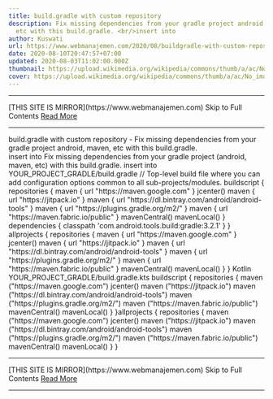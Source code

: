 ```yaml
---
title: build.gradle with custom repository
description: Fix missing dependencies from your gradle project android, maven,
  etc with this build.gradle. <br/>insert into
author: Kuswati
url: https://www.webmanajemen.com/2020/08/buildgradle-with-custom-repository.html
date: 2020-08-10T20:47:57+07:00
updated: 2020-08-03T11:02:00.000Z
thumbnail: https://upload.wikimedia.org/wikipedia/commons/thumb/a/ac/No_image_available.svg/2048px-No_image_available.svg.png
cover: https://upload.wikimedia.org/wikipedia/commons/thumb/a/ac/No_image_available.svg/2048px-No_image_available.svg.png
---
```


<hr/> [THIS SITE IS MIRROR](https://www.webmanajemen.com) Skip to Full Contents <a href="https://www.webmanajemen.com/2020/08/buildgradle-with-custom-repository.html" rel="follow" class="button" id="read-more">Read More</a> <hr/> build.gradle with custom repository - Fix missing dependencies from your gradle project android, maven, etc with this build.gradle. <br/>insert into Fix missing dependencies from your gradle project (android, maven, etc) with this build.gradle. 
insert into YOUR_PROJECT_GRADLE/build.gradle 
// Top-level build file where you can add configuration options common to all sub-projects/modules.
buildscript {
    repositories {
        maven { url "https://maven.google.com" }
        jcenter()
        maven { url "https://jitpack.io" }
        maven { url "https://dl.bintray.com/android/android-tools" }
        maven { url "https://plugins.gradle.org/m2/" }
        maven { url "https://maven.fabric.io/public" }
        mavenCentral()
        mavenLocal()
    }
    dependencies {
        classpath 'com.android.tools.build:gradle:3.2.1'
    }
}
allprojects {
    repositories {
        maven { url "https://maven.google.com" }
        jcenter()
        maven { url "https://jitpack.io" }
        maven { url "https://dl.bintray.com/android/android-tools" }
        maven { url "https://plugins.gradle.org/m2/" }
        maven { url "https://maven.fabric.io/public" }
        mavenCentral()
        mavenLocal()
    }
}
 Kotlin
YOUR_PROJECT_GRADLE/build.gradle.kts
buildscript {
    repositories {
        maven ("https://maven.google.com")
        jcenter()
        maven ("https://jitpack.io")
        maven ("https://dl.bintray.com/android/android-tools")
        maven ("https://plugins.gradle.org/m2/")
        maven ("https://maven.fabric.io/public")
        mavenCentral()
        mavenLocal()
    }
}allprojects {
    repositories {
        maven ("https://maven.google.com")
        jcenter()
        maven ("https://jitpack.io")
        maven ("https://dl.bintray.com/android/android-tools")
        maven ("https://plugins.gradle.org/m2/")
        maven ("https://maven.fabric.io/public")
        mavenCentral()
        mavenLocal()
    }
} <hr/> [THIS SITE IS MIRROR](https://www.webmanajemen.com) Skip to Full Contents <a href="https://www.webmanajemen.com/2020/08/buildgradle-with-custom-repository.html" rel="follow" class="button" id="read-more">Read More</a> <hr/>